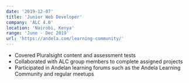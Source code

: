 ```yaml
---
date: '2019-12-07'
title: 'Junior Web Developer'
company: 'ALC 4.0'
location: 'Nairobi, Kenya'
range: 'June - Dec 2019'
url: 'https://andela.com/learning-community/'
---
```


- Covered Pluralsight content and assessment tests
- Collaborated with ALC group members to complete assigned projects
- Participated in Andelan learning forums such as the Andela Learning Community and regular meetups
